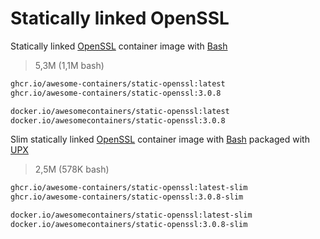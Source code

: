 # Statically linked OpenSSL

Statically linked [OpenSSL] container image with [Bash]

> 5,3M (1,1M bash)

```bash
ghcr.io/awesome-containers/static-openssl:latest
ghcr.io/awesome-containers/static-openssl:3.0.8

docker.io/awesomecontainers/static-openssl:latest
docker.io/awesomecontainers/static-openssl:3.0.8
```

Slim statically linked [OpenSSL] container image with [Bash] packaged with [UPX]

> 2,5M (578K bash)

```bash
ghcr.io/awesome-containers/static-openssl:latest-slim
ghcr.io/awesome-containers/static-openssl:3.0.8-slim

docker.io/awesomecontainers/static-openssl:latest-slim
docker.io/awesomecontainers/static-openssl:3.0.8-slim
```

[OpenSSL]: https://www.openssl.org/
[Bash]: https://github.com/awesome-containers/static-bash
[UPX]: https://upx.github.io/

<!--
```bash
image="localhost/${PWD##*/}"

podman build -t "$image:latest" .
podman build -t "$image:latest-slim" -f Containerfile-slim \
  --build-arg STATIC_OPENSSL_IMAGE="$image" \
  --build-arg STATIC_OPENSSL_VERSION=latest --no-cache .

echo "$image:latest"
podman inspect "$image:latest" | jq '.[].Size' | numfmt --to=iec
echo "$image:latest-slim"
podman inspect "$image:latest-slim" | jq '.[].Size' | numfmt --to=iec

```
-->

